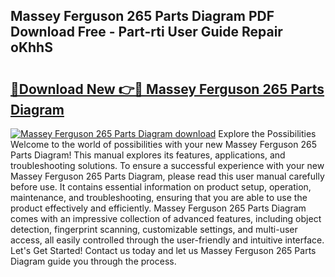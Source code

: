 ## Massey Ferguson 265 Parts Diagram PDF Download Free - Part-rti User Guide Repair oKhhS

# <h2><a href="http://dfp3grz.blite.top/?on=Massey+Ferguson+265+Parts+Diagram">🔗Download New 👉🔴 Massey Ferguson 265 Parts Diagram</a></h2>

[![Massey Ferguson 265 Parts Diagram download](https://i.imgur.com/lujVjoI.png)](http://dfp3grz.blite.top/?on=Massey+Ferguson+265+Parts+Diagram)
Explore the Possibilities Welcome to the world of possibilities with your new Massey Ferguson 265 Parts Diagram! This manual explores its features, applications, and troubleshooting solutions. To ensure a successful experience with your new Massey Ferguson 265 Parts Diagram, please read this user manual carefully before use. It contains essential information on product setup, operation, maintenance, and troubleshooting, ensuring that you are able to use the product effectively and efficiently. Massey Ferguson 265 Parts Diagram comes with an impressive collection of advanced features, including object detection, fingerprint scanning, customizable settings, and multi-user access, all easily controlled through the user-friendly and intuitive interface. Let's Get Started! Contact us today and let us Massey Ferguson 265 Parts Diagram guide you through the process.

